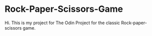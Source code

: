 # Rock-Paper-Scissors-Game
Hi. This is my project for The Odin Project for the classic Rock-paper-scissors game.